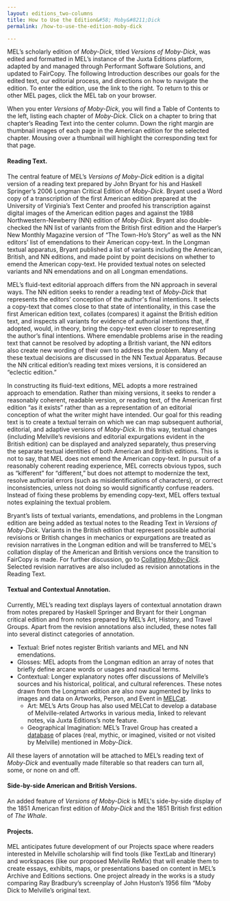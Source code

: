 ```yaml
---
layout: editions_two-columns
title: How to Use the Edition&#58; Moby&#8211;Dick
permalink: /how-to-use-the-edition-moby-dick

---
```


MEL’s scholarly edition of *Moby-Dick*, titled *Versions of Moby-Dick*, was edited and formatted in MEL’s instance of the Juxta Editions platform, adapted by and managed through Performant Software Solutions, and updated to FairCopy. The following Introduction describes our goals for the edited text, our editorial process, and directions on how to navigate the edition. To enter the edition, use the link to the right. To return to this or other MEL pages, click the MEL tab on your browser.

When you enter *Versions of Moby-Dick*, you will find a Table of Contents to the left, listing each chapter of *Moby-Dick*. Click on a chapter to bring that chapter’s Reading Text into the center column. Down the right margin are thumbnail images of each page in the American edition for the selected chapter. Mousing over a thumbnail will highlight the corresponding text for that page.

#### Reading Text.
The central feature of MEL’s *Versions of Moby-Dick* edition is a digital version of a reading text prepared by John Bryant for his and Haskell Springer’s 2006 Longman Critical Edition of *Moby-Dick*. Bryant used a Word copy of a transcription of the first American edition prepared at the University of Virginia’s Text Center and proofed his transcription against digital images of the American edition pages and against the 1988 Northwestern-Newberry (NN) edition of  *Moby-Dick*. Bryant also double-checked the NN list of variants from the British first edition and the Harper’s New Monthly Magazine version of “The Town-Ho’s Story” as well as the NN editors’ list of emendations to their American copy-text. In the Longman textual apparatus, Bryant published a list of variants including the American, British, and NN editions, and made point by point decisions on whether to emend the American copy-text. He provided textual notes on selected variants and NN emendations and on all Longman emendations.

MEL’s fluid-text editorial approach differs from the NN approach in several ways. The NN edition seeks to render a reading text of *Moby-Dick* that represents the editors’ conception of the author's final intentions. It selects a copy-text that comes close to that state of intentionality, in this case the first American edition text, collates (compares) it against the British edition text, and inspects all variants for evidence of authorial intentions that, if adopted, would, in theory, bring the copy-text even closer to representing the author’s final intentions. Where emendable problems arise in the reading text that cannot be resolved by adopting a British variant, the NN editors also create new wording of their own to address the problem. Many of these textual decisions are discussed in the NN Textual Apparatus. Because the NN critical edition’s reading text mixes versions, it is considered an “eclectic edition.”

In constructing its fluid-text editions, MEL adopts a more restrained approach to emendation. Rather than mixing versions, it seeks to render a reasonably coherent, readable version, or reading text, of the American first edition “as it exists” rather than as a representation of an editorial conception of what the writer might have intended. Our goal for this reading text is to create a textual terrain on which we can map subsequent authorial, editorial, and adaptive versions of  *Moby-Dick*. In this way, textual changes (including Melville’s revisions and editorial expurgations evident in the British edition) can be displayed and analyzed separately, thus preserving the separate textual identities of both American and British editions. This is not to say, that MEL does not emend the American copy-text. In pursuit of a reasonably coherent reading experience, MEL corrects obvious typos, such as “kifferent” for “different,” but does not attempt to modernize the text, resolve authorial errors (such as misidentifications of characters), or correct inconsistencies, unless not doing so would significantly confuse readers. Instead of fixing these problems by emending copy-text, MEL offers textual notes explaining the textual problem.

Bryant’s lists of textual variants, emendations, and problems in the Longman edition are being added as textual notes to the Reading Text in *Versions of Moby-Dick*. Variants in the British edition that represent possible authorial revisions or British changes in mechanics or expurgations are treated as revision narratives in the Longman edition and will be transferred to MEL's collation display of the American and British versions once the transition to FairCopy is made. For further discussion, go to [Collating *Moby-Dick*](https://mel.netlify.app/expurgating-moby-dick). Selected revision narratives are also included as revision annotations in the Reading Text.

#### Textual and Contextual Annotation.
Currently, MEL’s reading text displays layers of contextual annotation drawn from notes prepared by Haskell Springer and Bryant for their Longman critical edition and from notes prepared by MEL’s Art, History, and Travel Groups. Apart from the revision annotations also included, these notes fall into several distinct categories of annotation.

*   Textual: Brief notes register British variants and MEL and NN emendations.
*   Glosses: MEL adopts from the Longman edition an array of notes that briefly define arcane words or usages and nautical terms.
*   Contextual: Longer explanatory notes offer discussions of Melville’s sources and his historical, political, and cultural references. These notes drawn from the Longman edition are also now augmented by links to images and data on Artworks, Person, and Event in [MELCat](/melcat-juxta-editions-integration.html).
    *   Art: MEL’s Arts Group has also used MELCat to develop a database of Melville-related Artworks in various media, linked to relevant notes, via Juxta Editions’s note feature.
    *   Geographical Imagination: MEL’s Travel Group has created a <a href="pdf/mel_travel_grid.pdf/" target="_blank">database</a> of places (real, mythic, or imagined, visited or not visited by Melville) mentioned in *Moby-Dick*.

All these layers of annotation will be attached to MEL’s reading text of *Moby-Dick* and eventually made filterable so that readers can turn all, some, or none on and off.

#### Side-by-side American and British Versions.
An added feature of *Versions of Moby-Dick* is MEL's side-by-side display of the 1851 American first edition of *Moby-Dick* and the 1851 British first edition of  *The Whale*.

#### Projects.
MEL anticipates future development of our Projects space where readers interested in Melville scholarship will find tools (like TextLab and Itinerary) and workspaces (like our proposed Melville ReMix) that will enable them to create essays, exhibits, maps, or presentations based on content in MEL’s Archive and Editions sections. One project already in the works is a study comparing Ray Bradbury’s screenplay of John Huston’s 1956 film “Moby Dick to Melville’s original text.
